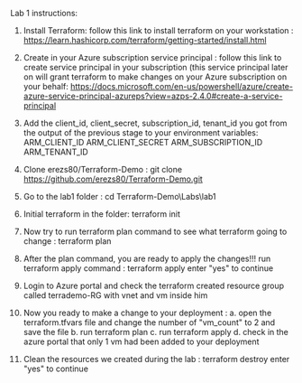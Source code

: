 Lab 1 instructions:

1. Install Terraform:
  follow this link to install terraform on your workstation : https://learn.hashicorp.com/terraform/getting-started/install.html
  
2. Create in your Azure subscription service principal :
  follow this link to create service principal in your subscription (this service principal later on will grant terraform to make changes     on your Azure subscription on your behalf: 
  https://docs.microsoft.com/en-us/powershell/azure/create-azure-service-principal-azureps?view=azps-2.4.0#create-a-service-principal
  
3. Add the client_id, client_secret, subscription_id, tenant_id you got from the output of the previous stage to your environment              variables:
    ARM_CLIENT_ID 
    ARM_CLIENT_SECRET
    ARM_SUBSCRIPTION_ID
    ARM_TENANT_ID
    
4. Clone erezs80/Terraform-Demo :
  git clone https://github.com/erezs80/Terraform-Demo.git
  
5. Go to the lab1 folder : 
  cd Terraform-Demo\Labs\lab1

6. Initial terraform in the folder:
  terraform init

7. Now try to run terraform plan command to see what terraform going to change :
  terraform plan
  
8. After the plan command, you are ready to apply the changes!!! run terraform apply command :
  terraform apply
  enter "yes" to continue

9. Login to Azure portal and check the terraform created resource group called terrademo-RG with vnet and vm inside him

10. Now you ready to make a change to your deployment :
  a. open the terraform.tfvars file and change the number of "vm_count" to 2 and save the file
  b. run terraform plan
  c. run terraform apply
  d. check in the azure portal that only 1 vm had been added to your deployment

11. Clean the resources we created during the lab :
  terraform destroy
  enter "yes" to continue
